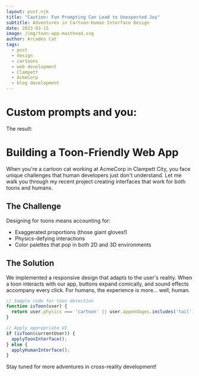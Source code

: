 ```yaml
---
layout: post.njk
title: "Caution: Fun Prompting Can Lead to Unexpected Joy"
subtitle: Adventures in Cartoon-Human Interface Design
date: 2023-03-15
image: /img/toon-app-masthead.svg
author: Arcades Cat
tags:
  - post
  - design
  - cartoons
  - web development
  - Clampett
  - AcmeCorp
  - blog development
---
```


# Custom prompts and you:


The result:


# Building a Toon-Friendly Web App

When you're a cartoon cat working at AcmeCorp in Clampett City, you face unique challenges that human developers just don't understand. Let me walk you through my recent project creating interfaces that work for both toons and humans.

## The Challenge

Designing for toons means accounting for:

- Exaggerated proportions (those giant gloves!)
- Physics-defying interactions
- Color palettes that pop in both 2D and 3D environments

## The Solution

We implemented a responsive design that adapts to the user's reality. When a toon interacts with our app, buttons expand comically, and sound effects accompany every click. For humans, the experience is more... well, human.

```javascript
// Sample code for toon detection
function isToon(user) {
  return user.physics === 'cartoon' || user.appendages.includes('tail');
}

// Apply appropriate UI
if (isToon(currentUser)) {
  applyToonInterface();
} else {
  applyHumanInterface();
}
```

Stay tuned for more adventures in cross-reality development! 